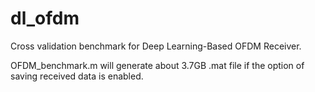# dl_ofdm
Cross validation benchmark for Deep Learning-Based OFDM Receiver.

OFDM_benchmark.m will generate about 3.7GB .mat file if the option of saving received data is enabled.
